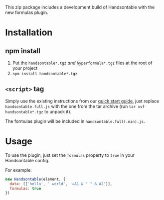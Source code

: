 This zip package includes a development build of Handsontable with the new formulas plugin.

# Installation

## npm install

1. Put the `handsontable*.tgz` *and* `hyperformula*.tgz` files at the root of your project
2. `npm install handsontable*.tgz`


## `<script>` tag

Simply use the existing instructions from our [quick start guide](https://handsontable.com/docs/8.3.2/tutorial-quick-start.html), just replace `handsontable.full.js` with the one from the tar archive (run `tar xvf handsontable*.tgz` to unpack it).

The formulas plugin will be included in `handsontable.full(.min).js`.


# Usage

To use the plugin, just set the `formulas` property to `true` in your Handsontable config.

For example:

```javascript
new Handsontable(element, {
  data: [['hello', ' world', '=A1 & " " & A2']],
  formulas: true
})
```
